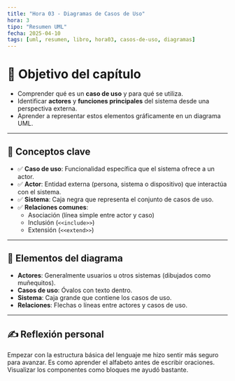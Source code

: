 ```yaml
---
title: "Hora 03 - Diagramas de Casos de Uso"
hora: 3
tipo: "Resumen UML"
fecha: 2025-04-10
tags: [uml, resumen, libro, hora03, casos-de-uso, diagramas]
---
```

# 🎯 Objetivo del capítulo
- Comprender qué es un **caso de uso** y para qué se utiliza.
- Identificar **actores** y **funciones principales** del sistema desde una perspectiva externa.
- Aprender a representar estos elementos gráficamente en un diagrama UML.

---

## 📌 Conceptos clave
- ✅ **Caso de uso**: Funcionalidad específica que el sistema ofrece a un actor.
- ✅ **Actor**: Entidad externa (persona, sistema o dispositivo) que interactúa con el sistema.
- ✅ **Sistema**: Caja negra que representa el conjunto de casos de uso.
- ✅ **Relaciones comunes**:
  - Asociación (línea simple entre actor y caso)
  - Inclusión (`<<include>>`)
  - Extensión (`<<extend>>`)

---

## 🧩 Elementos del diagrama

- **Actores**: Generalmente usuarios u otros sistemas (dibujados como muñequitos).
- **Casos de uso**: Óvalos con texto dentro.
- **Sistema**: Caja grande que contiene los casos de uso.
- **Relaciones**: Flechas o líneas entre actores y casos de uso.

---

## ✍️ Reflexión personal
Empezar con la estructura básica del lenguaje me hizo sentir más seguro para avanzar. Es como aprender el alfabeto antes de escribir oraciones. Visualizar los componentes como bloques me ayudó bastante.